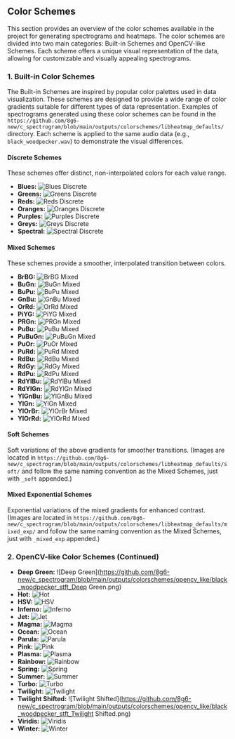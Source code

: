 ## Color Schemes

This section provides an overview of the color schemes available in the project for generating spectrograms and heatmaps. The color schemes are divided into two main categories: Built-in Schemes and OpenCV-like Schemes. Each scheme offers a unique visual representation of the data, allowing for customizable and visually appealing spectrograms.

### 1. Built-in Color Schemes

The Built-in Schemes are inspired by popular color palettes used in data visualization. These schemes are designed to provide a wide range of color gradients suitable for different types of data representation.  Examples of spectrograms generated using these color schemes can be found in the `https://github.com/8g6-new/c_spectrogram/blob/main/outputs/colorschemes/libheatmap_defaults/` directory. Each scheme is applied to the same audio data (e.g., `black_woodpecker.wav`) to demonstrate the visual differences.

#### Discrete Schemes

These schemes offer distinct, non-interpolated colors for each value range.

*   **Blues:**  ![Blues Discrete](https://github.com/8g6-new/c_spectrogram/blob/main/outputs/colorschemes/libheatmap_defaults/discrete/black_woodpecker_stft_Blues_discrete.png)
*   **Greens:** ![Greens Discrete](https://github.com/8g6-new/c_spectrogram/blob/main/outputs/colorschemes/libheatmap_defaults/discrete/black_woodpecker_stft_Greens_discrete.png)
*   **Reds:** ![Reds Discrete](https://github.com/8g6-new/c_spectrogram/blob/main/outputs/colorschemes/libheatmap_defaults/discrete/black_woodpecker_stft_Reds_discrete.png)
*   **Oranges:** ![Oranges Discrete](https://github.com/8g6-new/c_spectrogram/blob/main/outputs/colorschemes/libheatmap_defaults/discrete/black_woodpecker_stft_Oranges_discrete.png)
*   **Purples:** ![Purples Discrete](https://github.com/8g6-new/c_spectrogram/blob/main/outputs/colorschemes/libheatmap_defaults/discrete/black_woodpecker_stft_Purples_discrete.png)
*   **Greys:** ![Greys Discrete](https://github.com/8g6-new/c_spectrogram/blob/main/outputs/colorschemes/libheatmap_defaults/discrete/black_woodpecker_stft_Greys_discrete.png)
*   **Spectral:** ![Spectral Discrete](https://github.com/8g6-new/c_spectrogram/blob/main/outputs/colorschemes/libheatmap_defaults/discrete/black_woodpecker_stft_Spectral_discrete.png)

#### Mixed Schemes

These schemes provide a smoother, interpolated transition between colors.

*   **BrBG:** ![BrBG Mixed](https://github.com/8g6-new/c_spectrogram/blob/main/outputs/colorschemes/libheatmap_defaults/mixed/black_woodpecker_stft_BrBG_mixed.png)
*   **BuGn:** ![BuGn Mixed](https://github.com/8g6-new/c_spectrogram/blob/main/outputs/colorschemes/libheatmap_defaults/mixed/black_woodpecker_stft_BuGn_mixed.png)
*   **BuPu:** ![BuPu Mixed](https://github.com/8g6-new/c_spectrogram/blob/main/outputs/colorschemes/libheatmap_defaults/mixed/black_woodpecker_stft_BuPu_mixed.png)
*   **GnBu:** ![GnBu Mixed](https://github.com/8g6-new/c_spectrogram/blob/main/outputs/colorschemes/libheatmap_defaults/mixed/black_woodpecker_stft_GnBu_mixed.png)
*   **OrRd:** ![OrRd Mixed](https://github.com/8g6-new/c_spectrogram/blob/main/outputs/colorschemes/libheatmap_defaults/mixed/black_woodpecker_stft_OrRd_mixed.png)
*   **PiYG:** ![PiYG Mixed](https://github.com/8g6-new/c_spectrogram/blob/main/outputs/colorschemes/libheatmap_defaults/mixed/black_woodpecker_stft_PiYG_mixed.png)
*   **PRGn:** ![PRGn Mixed](https://github.com/8g6-new/c_spectrogram/blob/main/outputs/colorschemes/libheatmap_defaults/mixed/black_woodpecker_stft_PRGn_mixed.png)
*   **PuBu:** ![PuBu Mixed](https://github.com/8g6-new/c_spectrogram/blob/main/outputs/colorschemes/libheatmap_defaults/mixed/black_woodpecker_stft_PuBu_mixed.png)
*   **PuBuGn:** ![PuBuGn Mixed](https://github.com/8g6-new/c_spectrogram/blob/main/outputs/colorschemes/libheatmap_defaults/mixed/black_woodpecker_stft_PuBuGn_mixed.png)
*   **PuOr:** ![PuOr Mixed](https://github.com/8g6-new/c_spectrogram/blob/main/outputs/colorschemes/libheatmap_defaults/mixed/black_woodpecker_stft_PuOr_mixed.png)
*   **PuRd:** ![PuRd Mixed](https://github.com/8g6-new/c_spectrogram/blob/main/outputs/colorschemes/libheatmap_defaults/mixed/black_woodpecker_stft_PuRd_mixed.png)
*   **RdBu:** ![RdBu Mixed](https://github.com/8g6-new/c_spectrogram/blob/main/outputs/colorschemes/libheatmap_defaults/mixed/black_woodpecker_stft_RdBu_mixed.png)
*   **RdGy:** ![RdGy Mixed](https://github.com/8g6-new/c_spectrogram/blob/main/outputs/colorschemes/libheatmap_defaults/mixed/black_woodpecker_stft_RdGy_mixed.png)
*   **RdPu:** ![RdPu Mixed](https://github.com/8g6-new/c_spectrogram/blob/main/outputs/colorschemes/libheatmap_defaults/mixed/black_woodpecker_stft_RdPu_mixed.png)
*   **RdYlBu:** ![RdYlBu Mixed](https://github.com/8g6-new/c_spectrogram/blob/main/outputs/colorschemes/libheatmap_defaults/mixed/black_woodpecker_stft_RdYlBu_mixed.png)
*   **RdYlGn:** ![RdYlGn Mixed](https://github.com/8g6-new/c_spectrogram/blob/main/outputs/colorschemes/libheatmap_defaults/mixed/black_woodpecker_stft_RdYlGn_mixed.png)
*   **YlGnBu:** ![YlGnBu Mixed](https://github.com/8g6-new/c_spectrogram/blob/main/outputs/colorschemes/libheatmap_defaults/mixed/black_woodpecker_stft_YlGnBu_mixed.png)
*   **YlGn:** ![YlGn Mixed](https://github.com/8g6-new/c_spectrogram/blob/main/outputs/colorschemes/libheatmap_defaults/mixed/black_woodpecker_stft_YlGn_mixed.png)
*   **YlOrBr:** ![YlOrBr Mixed](https://github.com/8g6-new/c_spectrogram/blob/main/outputs/colorschemes/libheatmap_defaults/mixed/black_woodpecker_stft_YlOrBr_mixed.png)
*   **YlOrRd:** ![YlOrRd Mixed](https://github.com/8g6-new/c_spectrogram/blob/main/outputs/colorschemes/libheatmap_defaults/mixed/black_woodpecker_stft_YlOrRd_mixed.png)

#### Soft Schemes

Soft variations of the above gradients for smoother transitions.  (Images are located in `https://github.com/8g6-new/c_spectrogram/blob/main/outputs/colorschemes/libheatmap_defaults/soft/` and follow the same naming convention as the Mixed Schemes, just with `_soft` appended.)

#### Mixed Exponential Schemes

Exponential variations of the mixed gradients for enhanced contrast. (Images are located in `https://github.com/8g6-new/c_spectrogram/blob/main/outputs/colorschemes/libheatmap_defaults/mixed_exp/` and follow the same naming convention as the Mixed Schemes, just with `_mixed_exp` appended.)

### 2. OpenCV-like Color Schemes (Continued)

*   **Deep Green:** ![Deep Green](https://github.com/8g6-new/c_spectrogram/blob/main/outputs/colorschemes/opencv_like/black_woodpecker_stft_Deep Green.png)
*   **Hot:** ![Hot](https://github.com/8g6-new/c_spectrogram/blob/main/outputs/colorschemes/opencv_like/black_woodpecker_stft_Hot.png)
*   **HSV:** ![HSV](https://github.com/8g6-new/c_spectrogram/blob/main/outputs/colorschemes/opencv_like/black_woodpecker_stft_HSV.png)
*   **Inferno:** ![Inferno](https://github.com/8g6-new/c_spectrogram/blob/main/outputs/colorschemes/opencv_like/black_woodpecker_stft_Inferno.png)
*   **Jet:** ![Jet](https://github.com/8g6-new/c_spectrogram/blob/main/outputs/colorschemes/opencv_like/black_woodpecker_stft_Jet.png)
*   **Magma:** ![Magma](https://github.com/8g6-new/c_spectrogram/blob/main/outputs/colorschemes/opencv_like/black_woodpecker_stft_Magma.png)
*   **Ocean:** ![Ocean](https://github.com/8g6-new/c_spectrogram/blob/main/outputs/colorschemes/opencv_like/black_woodpecker_stft_Ocean.png)
*   **Parula:** ![Parula](https://github.com/8g6-new/c_spectrogram/blob/main/outputs/colorschemes/opencv_like/black_woodpecker_stft_Parula.png)
*   **Pink:** ![Pink](https://github.com/8g6-new/c_spectrogram/blob/main/outputs/colorschemes/opencv_like/black_woodpecker_stft_Pink.png)
*   **Plasma:** ![Plasma](https://github.com/8g6-new/c_spectrogram/blob/main/outputs/colorschemes/opencv_like/black_woodpecker_stft_Plasma.png)
*   **Rainbow:** ![Rainbow](https://github.com/8g6-new/c_spectrogram/blob/main/outputs/colorschemes/opencv_like/black_woodpecker_stft_Rainbow.png)
*   **Spring:** ![Spring](https://github.com/8g6-new/c_spectrogram/blob/main/outputs/colorschemes/opencv_like/black_woodpecker_stft_Spring.png)
*   **Summer:** ![Summer](https://github.com/8g6-new/c_spectrogram/blob/main/outputs/colorschemes/opencv_like/black_woodpecker_stft_Summer.png)
*   **Turbo:** ![Turbo](https://github.com/8g6-new/c_spectrogram/blob/main/outputs/colorschemes/opencv_like/black_woodpecker_stft_Turbo.png)
*   **Twilight:** ![Twilight](https://github.com/8g6-new/c_spectrogram/blob/main/outputs/colorschemes/opencv_like/black_woodpecker_stft_Twilight.png)
*   **Twilight Shifted:** ![Twilight Shifted](https://github.com/8g6-new/c_spectrogram/blob/main/outputs/colorschemes/opencv_like/black_woodpecker_stft_Twilight Shifted.png)
*   **Viridis:** ![Viridis](https://github.com/8g6-new/c_spectrogram/blob/main/outputs/colorschemes/opencv_like/black_woodpecker_stft_Viridis.png)
*   **Winter:** ![Winter](https://github.com/8g6-new/c_spectrogram/blob/main/outputs/colorschemes/opencv_like/black_woodpecker_stft_Winter.png)